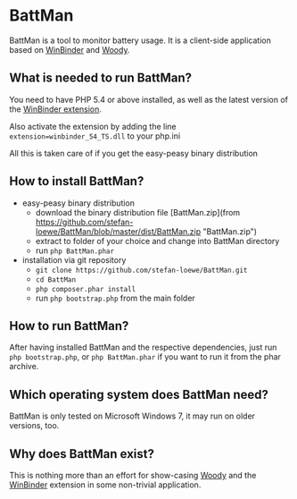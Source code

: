 BattMan
=======

BattMan is a tool to monitor battery usage. It is a client-side application based on [WinBinder](https://github.com/stefan-loewe/WinBinder "WinBinder") and [Woody](https://github.com/stefan-loewe/Woody "Woody").

What is needed to run BattMan?
------------------------------
You need to have PHP 5.4 or above installed, as well as the latest version of the [WinBinder extension](https://github.com/stefan-loewe/WinBinder/tree/master/binaries "WinBinder extension").

Also activate the extension by adding the line
`extension=winbinder_54_TS.dll`
to your php.ini

All this is taken care of if you get the easy-peasy binary distribution

How to install BattMan?
-----------------------

- easy-peasy binary distribution
  - download the binary distribution file [BattMan.zip](from https://github.com/stefan-loewe/BattMan/blob/master/dist/BattMan.zip "BattMan.zip")
  - extract to folder of your choice and change into BattMan directory
  - run `php BattMan.phar`
- installation via git repository
  - `git clone https://github.com/stefan-loewe/BattMan.git`
  - `cd BattMan`
  - `php composer.phar install`
  - run `php bootstrap.php` from the main folder

How to run BattMan?
-------------------
After having installed BattMan and the respective dependencies, just run  
`php bootstrap.php`, or `php BattMan.phar` if you want to run it from the phar archive.

Which operating system does BattMan need?
-----------------------------------------
BattMan is only tested on Microsoft Windows 7, it may run on older versions, too.

Why does BattMan exist?
-----------------------
This is nothing more than an effort for show-casing [Woody](https://github.com/stefan-loewe/Woody/ "Woody") and the [WinBinder](https://github.com/stefan-loewe/WinBinder/ "WinBinder") extension in some non-trivial application.

